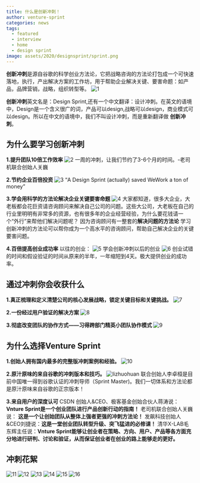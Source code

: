 ```yaml
---
title: 什么是创新冲刺！
author: venture-sprint
categories: news
tags:
  - featured
  - interview
  - home
  - design sprint
image: assets/2020/designsprint/sprint.png
---
```

**创新冲刺**是源自谷歌的科学创业方法论，它把战略咨询的方法论打包成一个可快速落地，执行，产出解决方案的工作坊，用于帮助企业解决关键、要害命题：如产品，品牌营销，战略，组织转型等。
![1](/assets/2020/designsprint/1.jpg)

**创新冲刺**英文名是：Design Sprint,还有一个中文翻译：设计冲刺。在英文的语境中，Design是一个含义很广的词，产品可以design,战略可以design，商业模式可以design。所以在中文的语境中，我们不叫设计冲刺，而是重新翻译做 **创新冲刺**。

## 为什么要学习创新冲刺 ##

**1.提升团队10倍工作效率**
![2](/assets/2020/designsprint/2.jpg)
一周的冲刺，让我们节约了3-6个月的时间。-老司机联合创始人关巍

**2.节约企业百倍投资**
![3](/assets/2020/designsprint/3.jpg)
“A Design Sprint (actually) saved WeWork a ton of money”

**3.学会用科学的方法论解决企业关键要害命题**
![4](/assets/2020/designsprint/4.jpg)
大家都知道，很多大企业，大老板都会花巨资请咨询顾问来解决自己公司的问题。这些大公司，大老板在自己的行业里明明有非常多的资源，也有很多年的企业经营经验，为什么要花钱请一个“外行”来帮他们解决问题呢？
因为咨询顾问有一整套的**解决问题的方法论**
学习创新冲刺的方法论可以帮你成为一个高水平的咨询顾问，帮助自己解决企业的关键要害问题。

**4.百倍提高创业成功率**
以往的创业：
![5](/assets/2020/designsprint/5.png)
学会创新冲刺以后的创业
![6](/assets/2020/designsprint/6.png)
创业试错的时间和假设验证的时间从原来的半年，一年缩短到4天。极大提供创业的成功率。

## 通过冲刺你会收获什么 ##

**1.真正梳理和定义清楚公司的核心发展战略，锁定关键目标和关键挑战。**
![7](/assets/2020/designsprint/7.png)

**2.一份经过用户验证的解决方案**
![8](/assets/2020/designsprint/8.jpg)

**3.彻底改变团队的协作方式——习得跨部门精英小团队协作模式**
![9](/assets/2020/designsprint/9.png)

## 为什么选择Venture Sprint ##

**1.创始人拥有国内最多的完整版冲刺案例和经验。**
![10](/assets/2020/designsprint/10.jpg)

**2.原汁原味的来自谷歌的冲刺版本和技巧。**
![lizhuohuan](/assets/2020/designsprint/lizhuohuan.jpg)
联合创始人李卓桓是目前中国唯一得到谷歌认证的冲刺导师（Sprint Master)。我们一切体系和方法论都是原汁原味来自谷歌的正宗版本！

**3.来自用户的深度认可**
CSDN 创始人&CEO、极客基金创始合伙人蒋涛说：**Vnture Sprint是一个创业团队进行产品创新行动的指南！**
老司机联合创始人关巍说： **这是一个让创始团队从整体上强者更强的冲刺方法论！**
发飙科技创始人&CEO刘捷说：**这是一堂创业团队转型升级、突飞猛进的必修课！**
清华X-LAB毛东辉主任说：**Vnture Sprint能够让创业者在策略、方向、用户、产品等各方面充分地进行研判、讨论和验证，从而保证创业者在创业的路上能够走的更好。**

## 冲刺花絮 ##

![11](/assets/2020/designsprint/11.jpg)
![12](/assets/2020/designsprint/12.jpg)
![13](/assets/2020/designsprint/13.jpg)
![14](/assets/2020/designsprint/14.jpg)
![15](/assets/2020/designsprint/15.jpg)
![16](/assets/2020/designsprint/16.jpg)
